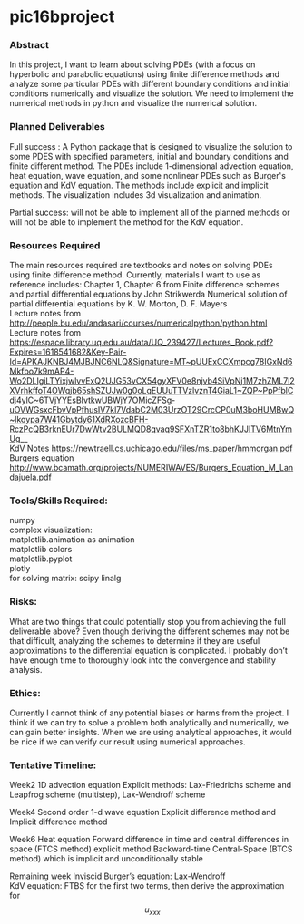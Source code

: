# pic16bproject

### Abstract
In this project, I want to learn about solving PDEs (with a focus on hyperbolic and parabolic equations) using finite difference methods and analyze some particular PDEs with different boundary conditions and initial conditions numerically and visualize the solution. We need to implement the numerical methods in python and visualize the numerical solution.



### Planned Deliverables

Full success : A Python package that is designed to visualize the solution to some PDES with specified parameters, initial and boundary conditions and finite different method. The PDEs include 1-dimensional advection equation, heat equation, wave equation, and some nonlinear PDEs such as Burger's equation and KdV equation. The methods include explicit and implicit methods. The visualization includes 3d visualization and animation. 

Partial success: will not be able to implement all of the planned methods or will not be able to implement the method for the KdV equation.


### Resources Required
The main resources required are textbooks and notes on solving PDEs using finite difference method. Currently, materials I want to use as reference includes:
Chapter 1, Chapter 6 from Finite difference schemes and partial differential equations by John Strikwerda 
Numerical solution of partial differential equations by K. W. Morton, D. F. Mayers  
Lecture notes from http://people.bu.edu/andasari/courses/numericalpython/python.html  
Lecture notes from https://espace.library.uq.edu.au/data/UQ_239427/Lectures_Book.pdf?Expires=1618541682&Key-Pair-Id=APKAJKNBJ4MJBJNC6NLQ&Signature=MT~pUUExCCXmpcg78IGxNd6Mkfbo7k9mAP4-Wo2DLIgiLTYixjwlvvExQ2UJG53vCX54gyXFV0e8njvb4SiVpNj1M7zhZML7l2XVrhkffoT4OWqjb65shSZUJw0g0oLqEUUuTTVzlvznT4GiaL1~ZQP~PpPfblCdj4ylC~6TVjYYEsBIvtkwUBWjY7OMicZFSg-uOVWGsxcFbvVpPfhusIV7kl7VdabC2M03UrzOT29CrcCP0uM3boHUMBwQ~lkqypa7W41Gbytdy61XdRXozcBFH-RczPcQB3rknEUr7DwWtv2BULMQD8qvaq9SFXnTZR1to8bhKJJITV6MtnYmUg__  
KdV Notes https://newtraell.cs.uchicago.edu/files/ms_paper/hmmorgan.pdf  
Burgers equation http://www.bcamath.org/projects/NUMERIWAVES/Burgers_Equation_M_Landajuela.pdf


### Tools/Skills Required:
numpy  
complex visualization:  
matplotlib.animation as animation  
matplotlib colors  
matplotlib.pyplot   
plotly  
for solving matrix: scipy linalg


### Risks: 
What are two things that could potentially stop you from achieving the full deliverable above? 
Even though deriving the different schemes may not be that difficult, analyzing the schemes	 to determine if they are useful approximations to the differential equation is complicated. I probably don’t have enough time to thoroughly look into the convergence and stability analysis. 

### Ethics:
Currently I cannot think of any potential biases or harms from the project. I think if we can try to solve a problem both analytically and numerically, we can gain better insights. When we are using analytical approaches, it would be nice if we can verify our result using numerical approaches.

### Tentative Timeline:
Week2
1D advection equation 
Explicit methods: Lax-Friedrichs scheme and Leapfrog scheme (multistep),  Lax-Wendroff scheme

Week4
Second order 1-d wave equation
Explicit difference method and Implicit difference method

Week6
Heat equation
Forward difference in time and central differences in space (FTCS method) explicit method
Backward-time Central-Space (BTCS method) which is implicit and unconditionally stable

Remaining week
Inviscid Burger’s equation: Lax-Wendroff  
KdV equation: FTBS for the first two terms, then derive the approximation for $$u_{xxx}$$


